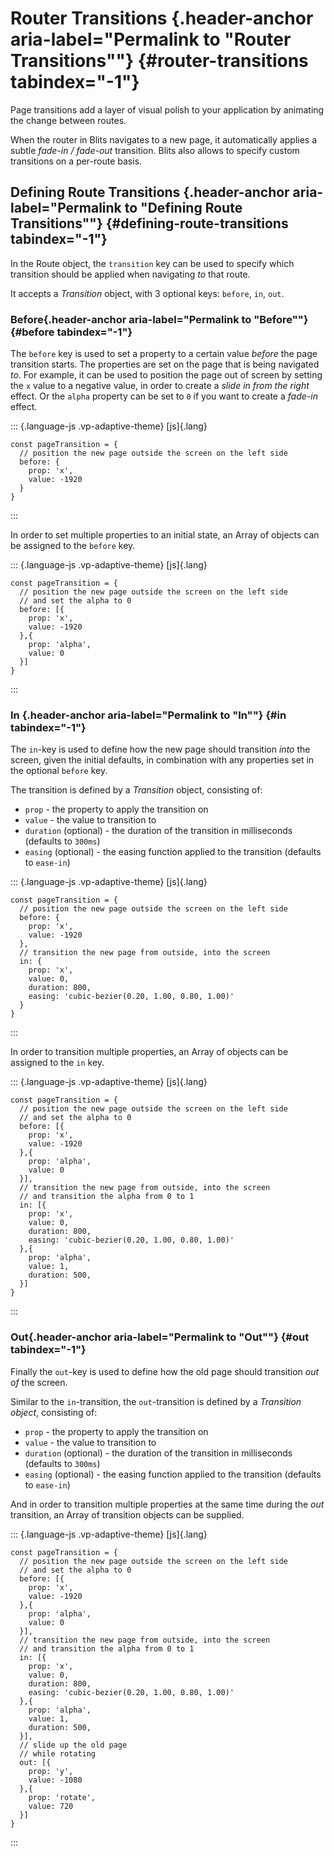 # Router Transitions [​](#router-transitions){.header-anchor aria-label="Permalink to \"Router Transitions\""} {#router-transitions tabindex="-1"}

Page transitions add a layer of visual polish to your application by
animating the change between routes.

When the router in Blits navigates to a new page, it automatically
applies a subtle *fade-in / fade-out* transition. Blits also allows to
specify custom transitions on a per-route basis.

## Defining Route Transitions [​](#defining-route-transitions){.header-anchor aria-label="Permalink to \"Defining Route Transitions\""} {#defining-route-transitions tabindex="-1"}

In the Route object, the `transition` key can be used to specify which
transition should be applied when navigating *to* that route.

It accepts a *Transition* object, with 3 optional keys: `before`, `in`,
`out`.

### Before [​](#before){.header-anchor aria-label="Permalink to \"Before\""} {#before tabindex="-1"}

The `before` key is used to set a property to a certain value *before*
the page transition starts. The properties are set on the page that is
being navigated *to*. For example, it can be used to position the page
out of screen by setting the `x` value to a negative value, in order to
create a *slide in from the right* effect. Or the `alpha` property can
be set to `0` if you want to create a *fade-in* effect.

::: {.language-js .vp-adaptive-theme}
[js]{.lang}

``` {.shiki .shiki-themes .github-light .github-dark .vp-code tabindex="0"}
const pageTransition = {
  // position the new page outside the screen on the left side
  before: {
    prop: 'x',
    value: -1920
  }
}
```
:::

In order to set multiple properties to an initial state, an Array of
objects can be assigned to the `before` key.

::: {.language-js .vp-adaptive-theme}
[js]{.lang}

``` {.shiki .shiki-themes .github-light .github-dark .vp-code tabindex="0"}
const pageTransition = {
  // position the new page outside the screen on the left side
  // and set the alpha to 0
  before: [{
    prop: 'x',
    value: -1920
  },{
    prop: 'alpha',
    value: 0
  }]
}
```
:::

### In [​](#in){.header-anchor aria-label="Permalink to \"In\""} {#in tabindex="-1"}

The `in`-key is used to define how the new page should transition *into*
the screen, given the initial defaults, in combination with any
properties set in the optional `before` key.

The transition is defined by a *Transition* object, consisting of:

- `prop` - the property to apply the transition on
- `value` - the value to transition to
- `duration` (optional) - the duration of the transition in milliseconds
  (defaults to `300ms`)
- `easing` (optional) - the easing function applied to the transition
  (defaults to `ease-in`)

::: {.language-js .vp-adaptive-theme}
[js]{.lang}

``` {.shiki .shiki-themes .github-light .github-dark .vp-code tabindex="0"}
const pageTransition = {
  // position the new page outside the screen on the left side
  before: {
    prop: 'x',
    value: -1920
  },
  // transition the new page from outside, into the screen
  in: {
    prop: 'x',
    value: 0,
    duration: 800,
    easing: 'cubic-bezier(0.20, 1.00, 0.80, 1.00)'
  }
}
```
:::

In order to transition multiple properties, an Array of objects can be
assigned to the `in` key.

::: {.language-js .vp-adaptive-theme}
[js]{.lang}

``` {.shiki .shiki-themes .github-light .github-dark .vp-code tabindex="0"}
const pageTransition = {
  // position the new page outside the screen on the left side
  // and set the alpha to 0
  before: [{
    prop: 'x',
    value: -1920
  },{
    prop: 'alpha',
    value: 0
  }],
  // transition the new page from outside, into the screen
  // and transition the alpha from 0 to 1
  in: [{
    prop: 'x',
    value: 0,
    duration: 800,
    easing: 'cubic-bezier(0.20, 1.00, 0.80, 1.00)'
  },{
    prop: 'alpha',
    value: 1,
    duration: 500,
  }]
}
```
:::

### Out [​](#out){.header-anchor aria-label="Permalink to \"Out\""} {#out tabindex="-1"}

Finally the `out`-key is used to define how the old page should
transition *out of* the screen.

Similar to the `in`-transition, the `out`-transition is defined by a
*Transition object*, consisting of:

- `prop` - the property to apply the transition on
- `value` - the value to transition to
- `duration` (optional) - the duration of the transition in milliseconds
  (defaults to `300ms`)
- `easing` (optional) - the easing function applied to the transition
  (defaults to `ease-in`)

And in order to transition multiple properties at the same time during
the *out* transition, an Array of transition objects can be supplied.

::: {.language-js .vp-adaptive-theme}
[js]{.lang}

``` {.shiki .shiki-themes .github-light .github-dark .vp-code tabindex="0"}
const pageTransition = {
  // position the new page outside the screen on the left side
  // and set the alpha to 0
  before: [{
    prop: 'x',
    value: -1920
  },{
    prop: 'alpha',
    value: 0
  }],
  // transition the new page from outside, into the screen
  // and transition the alpha from 0 to 1
  in: [{
    prop: 'x',
    value: 0,
    duration: 800,
    easing: 'cubic-bezier(0.20, 1.00, 0.80, 1.00)'
  },{
    prop: 'alpha',
    value: 1,
    duration: 500,
  }],
  // slide up the old page
  // while rotating
  out: [{
    prop: 'y',
    value: -1080
  },{
    prop: 'rotate',
    value: 720
  }]
}
```
:::
